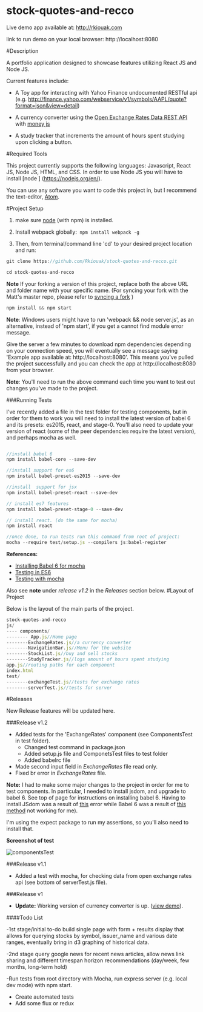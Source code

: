 # stock-quotes-and-recco

Live demo app available at: http://rkiouak.com

link to run demo on your local browser: http://localhost:8080


#Description

A portfolio application designed to showcase features utilizing React JS and Node JS.

Current features include:
- A Toy app for interacting with Yahoo Finance undocumented RESTful api (e.g. http://finance.yahoo.com/webservice/v1/symbols/AAPL/quote?format=json&view=detail)

- A currency converter using the [Open Exchange Rates Data REST API](https://openexchangerates.org/) with [money js](https://www.npmjs.com/package/money)

- A study tracker that increments the amount of hours spent studying upon clicking a button.


#Required Tools

This project currently supports the following languages: Javascript, React JS, Node JS, HTML, and CSS. In order to use Node JS you will have to install  [node ] (https://nodejs.org/en/).

You can use any software you want to code this project in, but I recommend the text-editor,  [Atom](https://atom.io/).


#Project Setup

1) make sure [node](https://nodejs.org/en/) (with npm) is installed.

2) Install webpack globally:``` npm install webpack -g```

3)  Then, from terminal/command line 'cd' to your desired project location and run:
```javascript
git clone https://github.com/Rkiouak/stock-quotes-and-recco.git

cd stock-quotes-and-recco
```
**Note** If your forking a version of this project, replace both the above URL and folder name with your specific name. (For syncing your fork with the Matt's master repo, please refer to [syncing a fork](https://help.github.com/articles/syncing-a-fork/) )
```javascript
npm install && npm start
```

**Note**: Windows users might have to run 'webpack && node server.js', as an alternative,  instead of 'npm start', if you get
a  cannot find module error message.

Give the server a few minutes to download npm dependencies depending on your connection speed, you will eventually see a message saying 'Example app available at: http://localhost:8080'. This means you've pulled the project successfully and you can check the app at http://localhost:8080 from your browser.

**Note**: You'll need to run the above command each time you want to test out changes you've made to the project.  

###Running Tests

I've recently added a file in the test folder for testing components, but in order for them to work you will need to install the latest version of babel 6 and its presets: es2015, react, and stage-0. You'll also need to update your version of react (some of the peer dependencies require the latest version), and perhaps mocha as well.

```javascript

//install babel 6
npm install babel-core --save-dev

//install support for es6
npm install babel-preset-es2015 --save-dev

//install  support for jsx
npm install babel-preset-react --save-dev

// install es7 features
npm install babel-preset-stage-0 --save-dev

// install react. (do the same for mocha)
npm install react

//once done, to run tests run this command from root of project:
mocha --require test/setup.js --compilers js:babel-register

```  

**References:**

- [Installing Babel 6 for mocha](https://babeljs.io/docs/setup/#mocha)
- [Testing in ES6](http://jamesknelson.com/testing-in-es6-with-mocha-and-babel-6/)
- [Testing with mocha](http://www.benjanecke.com/2015/11/30/so-you-want-to-test-your-react-code-with-mocha.html)

Also see **note** under *release v1.2* in the *Releases* section below.
#Layout of Project

Below is the layout of the main parts of the project.

```javascript
stock-quotes-and-recco
js/
---- components/
-------- App.js//Home page
--------ExchangeRates.js//a currency converter
--------NavigationBar.js//Menu for the website
--------StockList.js//buy and sell stocks
--------StudyTracker.js//logs amount of hours spent studying
app.js//routing paths for each component
index.html
test/
--------exchangeTest.js//tests for exchange rates
--------serverTest.js//tests for server
```

#Releases

New Release features will be updated here.

###Release v1.2
- Added tests for the 'ExchangeRates' component (see ComponentsTest in test folder).
  -  Changed test command in package.json
  - Added setup.js file and ComponetsTest files to test folder
  - Added babelrc file
- Made second input field in *ExchangeRates* file read only.
- Fixed br error in *ExchangeRates* file.

**Note:** I had to make some major changes to the project in order for me to test components. In particular, I needed to install jsdom, and upgrade to babel 6. See top of page for instructions on installing babel 6. Having to install JSdom was a result of [this](http://stackoverflow.com/questions/33383146/test-with-reactjs-renderintodocument-keep-failed-due-to-required-dom) error while Babel 6 was a result of [this method](http://stackoverflow.com/questions/31278901/inconsistent-unexpected-token/31279942#31279942) not working for me).

I'm using the expect package to run my assertions, so you'll also need to install that.

**Screenshot of test**


![componentsTest](http://s10.postimg.org/b5cfd4yyh/Untitled_picture.png)

###Release v1.1
- Added a test with mocha, for checking data from open exchange rates api (see bottom
  of serverTest.js file).


###Release v1
- **Update:** Working version of currency converter is up. ([view demo](http://i.giphy.com/l2JIbDg204EtIA33W.gif)).


####Todo List

-1st stage/initial to-do build single page with form + results display that allows for querying stocks by symbol, issuer_name and various date ranges, eventually bring in d3 graphing of historical data.

-2nd stage query google news for recent news articles, allow news link sharing and different timespan horizon recommendations (day/week, few months, long-term hold)

-Run tests from root directory with Mocha, run express server (e.g. local dev mode) with npm start.

- Create automated tests
- Add some flux or redux
